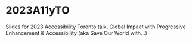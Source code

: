 # 2023A11yTO
Slides for 2023 Accessibility Toronto talk, Global Impact with Progressive Enhancement &amp; Accessibility (aka Save Our World with…)
